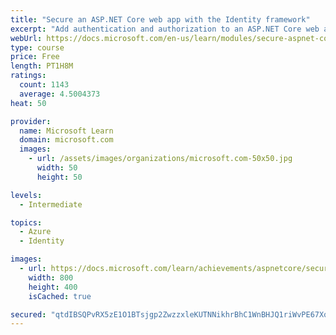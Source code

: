 ```yaml
---
title: "Secure an ASP.NET Core web app with the Identity framework"
excerpt: "Add authentication and authorization to an ASP.NET Core web app using the Identity framework."
webUrl: https://docs.microsoft.com/en-us/learn/modules/secure-aspnet-core-identity/
type: course
price: Free
length: PT1H8M
ratings:
  count: 1143
  average: 4.5004373
heat: 50

provider:
  name: Microsoft Learn
  domain: microsoft.com
  images:
    - url: /assets/images/organizations/microsoft.com-50x50.jpg
      width: 50
      height: 50

levels:
  - Intermediate

topics:
  - Azure
  - Identity

images:
  - url: https://docs.microsoft.com/learn/achievements/aspnetcore/secure-aspnet-core-identity-social.png
    width: 800
    height: 400
    isCached: true

secured: "qtdIBSQPvRX5zE1O1BTsjgp2ZwzzxleKUTNNikhrBhC1WnBHJQ1riWvPE67XqQDrwgtY+gwS+vXXoxBkAGvZfOZH+VkMDJIy/cfj7Z3qfoikk+c8ZT77JOGoVDY7U27JIqFZWDrPpcygEN9atyCepF6FciBGQc2nGPioVCVKn9fbGcIVrbNg1sTjOb1x1sAlCLS29em5n/7tmkSk9ue5OmIKZWtwNKKGfsuDS/zNgx5idHQnNxcpIIM2vQP5VyEnLEKO1MIoVPCkPSuJJECJje7XVQgDKYx9gm3nlUjEY29r2S5KgQY7LwagXQ22MQ9umlKc+DSKGMRYnjhm8oaGPeMxIoHAoZ8J+UHaWuKx9wLrGBischT2k4xr3rqFCtlvlC6/gSHXznp+l0H8i9ezJekaF5zZzYo90EP6pYfPWQg=;k7h4n1W5cygfJuTjpSf5Xw=="
---
```



